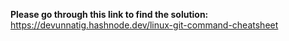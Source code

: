 **Please go through this link to find the solution:**
https://devunnatig.hashnode.dev/linux-git-command-cheatsheet
